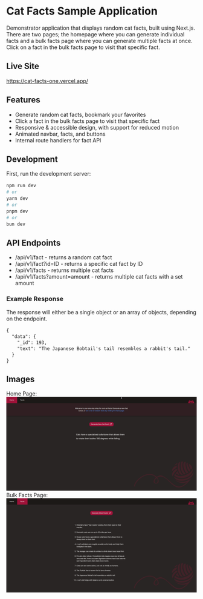 # Cat Facts Sample Application

Demonstrator application that displays random cat facts, built using Next.js. There are two pages; the homepage where you can generate individual facts and a bulk facts page where you can generate multiple facts at once. Click on a fact in the bulk facts page to visit that specific fact.

## Live Site
https://cat-facts-one.vercel.app/

## Features
- Generate random cat facts, bookmark your favorites
- Click a fact in the bulk facts page to visit that specific fact
- Responsive & accessible design, with support for reduced motion
- Animated navbar, facts, and buttons
- Internal route handlers for fact API

## Development

First, run the development server:

```bash
npm run dev
# or
yarn dev
# or
pnpm dev
# or
bun dev
```

## API Endpoints
- /api/v1/fact - returns a random cat fact
- /api/v1/fact?id=ID - returns a specific cat fact by ID
- /api/v1/facts - returns multiple cat facts
- /api/v1/facts?amount=amount - returns multiple cat facts with a set amount

### Example Response
The response will either be a single object or an array of objects, depending on the endpoint.
```
{
  "data": {
    "_id": 193,
    "text": "The Japanese Bobtail's tail resembles a rabbit's tail."
  }
}
```


## Images
Home Page:
![Primary homepage](./docs/home.png)
Bulk Facts Page:
![Bulk cat facts page](./docs/facts.png)